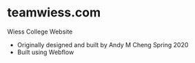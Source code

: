 # teamwiess.com
Wiess College Website
 - Originally designed and built by Andy M Cheng Spring 2020
 - Built using Webflow
